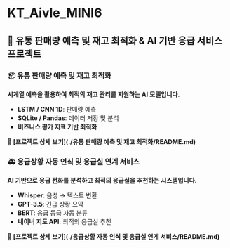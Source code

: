 # KT_Aivle_MINI6
## 🏥 유통 판매량 예측 및 재고 최적화 & AI 기반 응급 서비스 프로젝트

### 📦 유통 판매량 예측 및 재고 최적화  
**시계열 예측을 활용하여 최적의 재고 관리를 지원하는 AI 모델입니다.**  
- **LSTM / CNN 1D**: 판매량 예측  
- **SQLite / Pandas**: 데이터 저장 및 분석  
- **비즈니스 평가 지표 기반 최적화**  

🔹 **[프로젝트 상세 보기](./유통 판매량 예측 및 재고 최적화/README.md)** 

### 🚑 응급상황 자동 인식 및 응급실 연계 서비스  
**AI 기반으로 응급 전화를 분석하고 최적의 응급실을 추천하는 시스템입니다.**  
- **Whisper**: 음성 → 텍스트 변환  
- **GPT-3.5**: 긴급 상황 요약  
- **BERT**: 응급 등급 자동 분류  
- **네이버 지도 API**: 최적의 응급실 추천  

🔹 **[프로젝트 상세 보기](./응급상황 자동 인식 및 응급실 연계 서비스/README.md)**  
